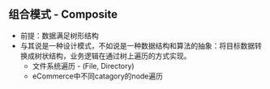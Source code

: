 ## 组合模式 - Composite 
- 前提：数据满足树形结构
- 与其说是一种设计模式，不如说是一种数据结构和算法的抽象：将目标数据转换成树状结构，业务逻辑在通过树上遍历的方式实现。
  - 文件系统遍历 - (File, Directory)
  - eCommerce中不同catagory的node遍历